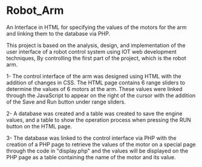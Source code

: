 # Robot_Arm
An Interface in HTML  for specifying the values of the motors for the arm  and linking them to the database via PHP.

This project is based on the analysis, design, and implementation of the user interface of a robot control system using IOT web development techniques, 
By controlling the first part of the project, which is the robot arm.



1- The control interface of the arm was designed using HTML with the addition of changes in CSS.
   The  HTML page contains 6 range sliders to determine the values of 6 motors at the arm.
   These values were linked through the JavaScript to appear on the right of the cursor
   with the addition of the Save and Run button under range sliders.





2- A database was created and a table was created to save the engine values, 
    and a table to show the operation process when pressing the RUN button on the HTML page.
  




3- The database was linked to the control interface via PHP 
   with the creation of a PHP page to retrieve the values of the motor on a special page through the code in "display.php" 
   and the values will be displayed on the PHP page as a table containing the name of the motor and its value.
